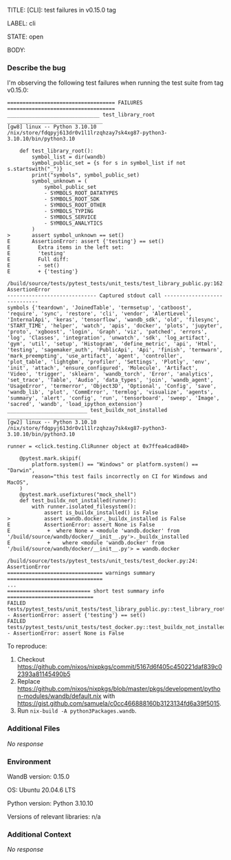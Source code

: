 TITLE:
[CLI]: test failures in v0.15.0 tag

LABEL:
cli

STATE:
open

BODY:
### Describe the bug

<!--- Description of the issue below  -->
I'm observing the following test failures when running the test suite from tag v0.15.0:
```
=================================== FAILURES ===================================
______________________________ test_library_root _______________________________
[gw8] linux -- Python 3.10.10 /nix/store/fdqpyj613dr0v1l1lrzqhzay7sk4xg87-python3-3.10.10/bin/python3.10

    def test_library_root():
        symbol_list = dir(wandb)
        symbol_public_set = {s for s in symbol_list if not s.startswith("_")}
        print("symbols", symbol_public_set)
        symbol_unknown = (
            symbol_public_set
            - SYMBOLS_ROOT_DATATYPES
            - SYMBOLS_ROOT_SDK
            - SYMBOLS_ROOT_OTHER
            - SYMBOLS_TYPING
            - SYMBOLS_SERVICE
            - SYMBOLS_ANALYTICS
        )
>       assert symbol_unknown == set()
E       AssertionError: assert {'testing'} == set()
E         Extra items in the left set:
E         'testing'
E         Full diff:
E         - set()
E         + {'testing'}

/build/source/tests/pytest_tests/unit_tests/test_library_public.py:162: AssertionError
----------------------------- Captured stdout call -----------------------------
symbols {'teardown', 'JoinedTable', 'termsetup', 'catboost', 'require', 'sync', 'restore', 'cli', 'vendor', 'AlertLevel', 'InternalApi', 'keras', 'tensorflow', 'wandb_sdk', 'old', 'filesync', 'START_TIME', 'helper', 'watch', 'apis', 'docker', 'plots', 'jupyter', 'proto', 'xgboost', 'login', 'Graph', 'viz', 'patched', 'errors', 'log', 'Classes', 'integration', 'unwatch', 'sdk', 'log_artifact', 'gym', 'util', 'setup', 'Histogram', 'define_metric', 'api', 'Html', 'testing', 'sagemaker_auth', 'PublicApi', 'Api', 'finish', 'termwarn', 'mark_preempting', 'use_artifact', 'agent', 'controller', 'plot_table', 'lightgbm', 'profiler', 'Settings', 'Plotly', 'env', 'init', 'attach', 'ensure_configured', 'Molecule', 'Artifact', 'Video', 'trigger', 'sklearn', 'wandb_torch', 'Error', 'analytics', 'set_trace', 'Table', 'Audio', 'data_types', 'join', 'wandb_agent', 'UsageError', 'termerror', 'Object3D', 'Optional', 'Config', 'save', 'wandb_lib', 'plot', 'CommError', 'termlog', 'visualize', 'agents', 'summary', 'alert', 'config', 'run', 'tensorboard', 'sweep', 'Image', 'sacred', 'wandb', 'load_ipython_extension'}
__________________________ test_buildx_not_installed ___________________________
[gw2] linux -- Python 3.10.10 /nix/store/fdqpyj613dr0v1l1lrzqhzay7sk4xg87-python3-3.10.10/bin/python3.10

runner = <click.testing.CliRunner object at 0x7ffea4cad840>

    @pytest.mark.skipif(
        platform.system() == "Windows" or platform.system() == "Darwin",
        reason="this test fails incorrectly on CI for Windows and MacOS",
    )
    @pytest.mark.usefixtures("mock_shell")
    def test_buildx_not_installed(runner):
        with runner.isolated_filesystem():
            assert is_buildx_installed() is False
>           assert wandb.docker._buildx_installed is False
E           AssertionError: assert None is False
E            +  where None = <module 'wandb.docker' from '/build/source/wandb/docker/__init__.py'>._buildx_installed
E            +    where <module 'wandb.docker' from '/build/source/wandb/docker/__init__.py'> = wandb.docker

/build/source/tests/pytest_tests/unit_tests/test_docker.py:24: AssertionError
=============================== warnings summary ===============================
...
=========================== short test summary info ============================
FAILED tests/pytest_tests/unit_tests/test_library_public.py::test_library_root - AssertionError: assert {'testing'} == set()
FAILED tests/pytest_tests/unit_tests/test_docker.py::test_buildx_not_installed - AssertionError: assert None is False
```

<!--- A minimal code snippet between the quotes below  -->
To reproduce:
1. Checkout https://github.com/nixos/nixpkgs/commit/5167d6f405c450221daf839c02393a81145490b5
2. Replace https://github.com/nixos/nixpkgs/blob/master/pkgs/development/python-modules/wandb/default.nix with https://gist.github.com/samuela/c0cc466888160b3123134fd6a39f5015.
3. Run `nix-build -A python3Packages.wandb`.

### Additional Files

_No response_

### Environment

WandB version: 0.15.0

OS: Ubuntu 20.04.6 LTS

Python version: Python 3.10.10

Versions of relevant libraries: n/a


### Additional Context

_No response_

